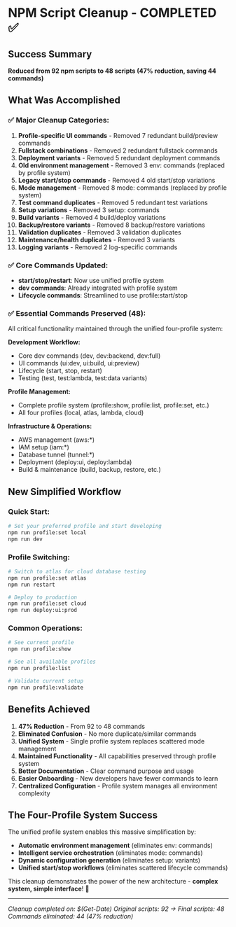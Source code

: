 # NPM Script Cleanup - COMPLETED ✅

## Success Summary
**Reduced from 92 npm scripts to 48 scripts (47% reduction, saving 44 commands)**

## What Was Accomplished

### ✅ Major Cleanup Categories:
1. **Profile-specific UI commands** - Removed 7 redundant build/preview commands
2. **Fullstack combinations** - Removed 2 redundant fullstack commands  
3. **Deployment variants** - Removed 5 redundant deployment commands
4. **Old environment management** - Removed 3 env: commands (replaced by profile system)
5. **Legacy start/stop commands** - Removed 4 old start/stop variations
6. **Mode management** - Removed 8 mode: commands (replaced by profile system)
7. **Test command duplicates** - Removed 5 redundant test variations
8. **Setup variations** - Removed 3 setup: commands
9. **Build variants** - Removed 4 build/deploy variations
10. **Backup/restore variants** - Removed 8 backup/restore variations
11. **Validation duplicates** - Removed 3 validation duplicates
12. **Maintenance/health duplicates** - Removed 3 variants
13. **Logging variants** - Removed 2 log-specific commands

### ✅ Core Commands Updated:
- **start/stop/restart**: Now use unified profile system
- **dev commands**: Already integrated with profile system
- **Lifecycle commands**: Streamlined to use profile:start/stop

### ✅ Essential Commands Preserved (48):
All critical functionality maintained through the unified four-profile system:

**Development Workflow:**
- Core dev commands (dev, dev:backend, dev:full)
- UI commands (ui:dev, ui:build, ui:preview)
- Lifecycle (start, stop, restart)
- Testing (test, test:lambda, test:data variants)

**Profile Management:**
- Complete profile system (profile:show, profile:list, profile:set, etc.)
- All four profiles (local, atlas, lambda, cloud)

**Infrastructure & Operations:**
- AWS management (aws:*)
- IAM setup (iam:*)
- Database tunnel (tunnel:*)
- Deployment (deploy:ui, deploy:lambda)
- Build & maintenance (build, backup, restore, etc.)

## New Simplified Workflow

### Quick Start:
```bash
# Set your preferred profile and start developing
npm run profile:set local
npm run dev
```

### Profile Switching:
```bash
# Switch to atlas for cloud database testing
npm run profile:set atlas
npm run restart

# Deploy to production
npm run profile:set cloud  
npm run deploy:ui:prod
```

### Common Operations:
```bash
# See current profile
npm run profile:show

# See all available profiles
npm run profile:list

# Validate current setup
npm run profile:validate
```

## Benefits Achieved

1. **47% Reduction** - From 92 to 48 commands
2. **Eliminated Confusion** - No more duplicate/similar commands
3. **Unified System** - Single profile system replaces scattered mode management
4. **Maintained Functionality** - All capabilities preserved through profile system
5. **Better Documentation** - Clear command purpose and usage
6. **Easier Onboarding** - New developers have fewer commands to learn
7. **Centralized Configuration** - Profile system manages all environment complexity

## The Four-Profile System Success

The unified profile system enables this massive simplification by:
- **Automatic environment management** (eliminates env: commands)
- **Intelligent service orchestration** (eliminates mode: commands)  
- **Dynamic configuration generation** (eliminates setup: variants)
- **Unified start/stop workflows** (eliminates scattered lifecycle commands)

This cleanup demonstrates the power of the new architecture - **complex system, simple interface**! 🎉

---
*Cleanup completed on: $(Get-Date)*
*Original scripts: 92 → Final scripts: 48*
*Commands eliminated: 44 (47% reduction)*